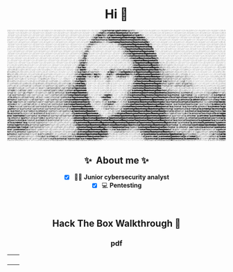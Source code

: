 
<div align="center">
<h1 align="center">Hi 👋</h1>

![](ASCII-art.jpg)



## :sparkles: &nbsp;About me :sparkles:

- [x] 👩‍💻  **Junior cybersecurity analyst** 
- [x] 💻  **Pentesting** 
  
<br>

<table>
<tr>

## Hack The Box Walkthrough :open_book:
 
 <h3 align="center"> pdf</h3>
                                                                                    
</td>

<td width="50%">
               <br>


